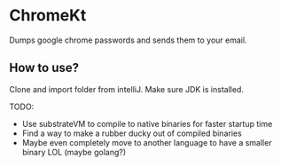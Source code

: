 # ChromeKt
Dumps google chrome passwords and sends them to your email.

## How to use?
Clone and import folder from intelliJ. Make sure JDK is installed.

TODO:
- Use substrateVM to compile to native binaries for faster startup time
- Find a way to make a rubber ducky out of compiled binaries
- Maybe even completely move to another language to have a smaller binary LOL (maybe golang?)
